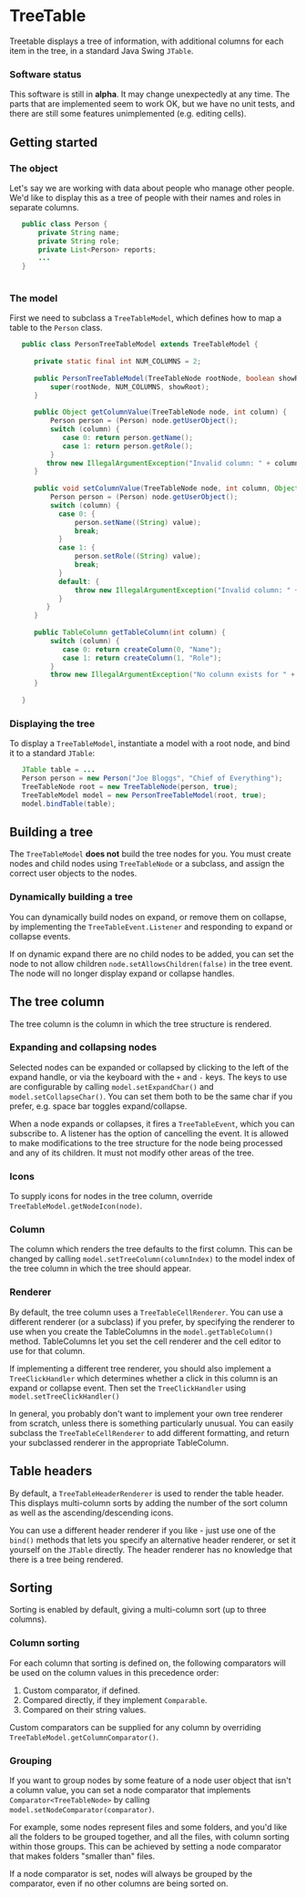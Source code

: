 # TreeTable

Treetable displays a tree of information, with additional columns for each item in the tree, in a standard Java Swing `JTable`.

### Software status
This software is still in **alpha**.  It may change unexpectedly at any time.
The parts that are implemented seem to work OK, but we have no unit tests, and there are still some features unimplemented (e.g. editing cells).


## Getting started

### The object
Let's say we are working with data about people who manage other people.  We'd like to display this as a tree of people with their names and roles in separate columns.

```java
   public class Person {
       private String name;
       private String role;
       private List<Person> reports;
       ...
   }
       
```

### The model
First we need to subclass a `TreeTableModel`, which defines how to map a table to the `Person` class.  

```java
   public class PersonTreeTableModel extends TreeTableModel {
   
      private static final int NUM_COLUMNS = 2;
   
      public PersonTreeTableModel(TreeTableNode rootNode, boolean showRoot) {
          super(rootNode, NUM_COLUMNS, showRoot);
      }
   
      public Object getColumnValue(TreeTableNode node, int column) {  
          Person person = (Person) node.getUserObject();
          switch (column) {
             case 0: return person.getName();
             case 1: return person.getRole();
          }
         throw new IllegalArgumentException("Invalid column: " + column);
      }
    
      public void setColumnValue(TreeTableNode node, int column, Object value) {
          Person person = (Person) node.getUserObject();
          switch (column) {
            case 0: {
                person.setName((String) value);
                break;
            }
            case 1: {
                person.setRole((String) value);
                break;
            }
            default: {
                throw new IllegalArgumentException("Invalid column: " + column);
            }
         }
      }
    
      public TableColumn getTableColumn(int column) {
          switch (column) {
             case 0: return createColumn(0, "Name");
             case 1: return createColumn(1, "Role");
          }
          throw new IllegalArgumentException("No column exists for " + column);
      }
      
   }
```

### Displaying the tree
To display a `TreeTableModel`, instantiate a model with a root node, and bind it to a standard `JTable`:

```java
   JTable table = ... 
   Person person = new Person("Joe Bloggs", "Chief of Everything");
   TreeTableNode root = new TreeTableNode(person, true);
   TreeTableModel model = new PersonTreeTableModel(root, true);
   model.bindTable(table);
```


## Building a tree

The `TreeTableModel` **does not** build the tree nodes for you.  You must create nodes and child nodes using `TreeTableNode` or a subclass, and assign the correct user objects to the nodes. 

### Dynamically building a tree
You can dynamically build nodes on expand, or remove them on collapse, by implementing the `TreeTableEvent.Listener` and responding to expand or collapse events.

If on dynamic expand there are no child nodes to be added, you can set the node to not allow children `node.setAllowsChildren(false)` in the tree event.  The node will no longer display expand or collapse handles.

## The tree column
The tree column is the column in which the tree structure is rendered.

### Expanding and collapsing nodes
Selected nodes can be expanded or collapsed by clicking to the left of the expand handle, or via the keyboard with the `+` and `-` keys.  The keys to use are configurable by calling `model.setExpandChar()` and `model.setCollapseChar()`.  You can set them both to be the same char if you prefer, e.g. space bar toggles expand/collapse.

When a node expands or collapses, it fires a `TreeTableEvent`, which you can subscribe to.  A listener has the option of cancelling the event.  It is allowed to make modifications to the tree structure for the node being processed and any of its children.  It must not modify other areas of the tree.

### Icons
To supply icons for nodes in the tree column, override `TreeTableModel.getNodeIcon(node)`. 

### Column

The column which renders the tree defaults to the first column.  This can be changed by calling `model.setTreeColumn(columnIndex)` to the model index of the tree column in which the tree should appear.


### Renderer
By default, the tree column uses a `TreeTableCellRenderer`.  You can use a different renderer (or a subclass) if you prefer, by specifying the renderer to use when you create the TableColumns in the `model.getTableColumn()` method.  TableColumns let you set the cell renderer and the cell editor to use for that column.

If implementing a different tree renderer, you should also implement a `TreeClickHandler` which determines whether a click in this column is an expand or collapse event.  Then set the `TreeClickHandler` using `model.setTreeClickHandler()`

In general, you probably don't want to implement your own tree renderer from scratch, unless there is something particularly unusual.  You can easily subclass the `TreeTableCellRenderer` to add different formatting, and return your subclassed renderer in the appropriate TableColumn.

## Table headers
By default, a `TreeTableHeaderRenderer` is used to render the table header.  This displays multi-column sorts by adding the number of the sort column as well as the ascending/descending icons.

You can use a different header renderer if you like - just use one of the `bind()`  methods that lets you specify an alternative header renderer, or set it yourself on the `JTable` directly.  The header renderer has no knowledge that there is a tree being rendered.

## Sorting
Sorting is enabled by default, giving a multi-column sort (up to three columns). 

### Column sorting
For each column that sorting is defined on, the following comparators will be used on the column values in this precedence order:
1. Custom comparator, if defined.
2. Compared directly, if they implement `Comparable`.
3. Compared on their string values.

Custom comparators can be supplied for any column by overriding `TreeTableModel.getColumnComparator()`.

### Grouping
If you want to group nodes by some feature of a node user object that isn't a column value, you can set a node comparator that implements `Comparator<TreeTableNode>` by calling `model.setNodeComparator(comparator)`.  

For example, some nodes represent files and some folders, and you'd like all the folders to be grouped together, and all the files, with column sorting within those groups.  This can be achieved by setting a node comparator that makes folders "smaller than" files.

If a node comparator is set, nodes will always be grouped by the comparator, even if no other columns are being sorted on.